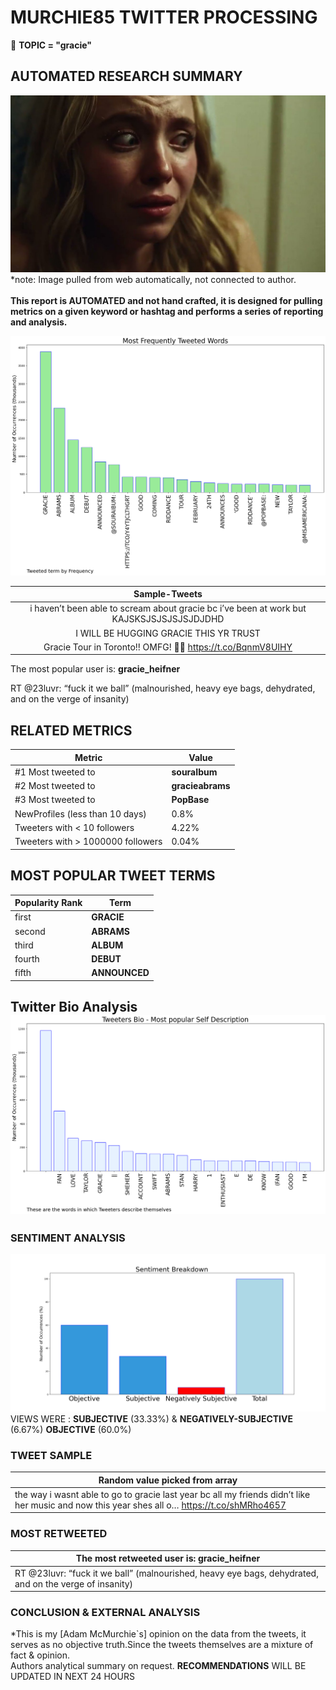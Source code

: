 # MURCHIE85 TWITTER PROCESSING 
&#x1F34E; **TOPIC = "gracie"**

## AUTOMATED RESEARCH SUMMARY

![image](assets/2023-01-09hashtagImage.png)*note: Image pulled from web automatically, not connected to author.
<br></br>
<b> This report is AUTOMATED and not hand crafted, it is designed for pulling metrics on a given keyword or hashtag and performs a series of reporting and analysis.</b>



![image](assets/2023-01-09TWEETS.png)



|                **Sample-Tweets**        |
| :-------------: |
| i haven’t been able to scream about gracie bc i’ve been at work but KAJSKSJSJSJSJSJDJDHD |
| I WILL BE HUGGING GRACIE THIS YR TRUST |
| Gracie Tour in Toronto!! OMFG! 🫢🥹 https://t.co/BqnmV8UIHY |

The most popular user is: **gracie_heifner**
<div class="alert alert-block alert-danger"> RT @23luvr: “fuck it we ball” (malnourished, heavy eye bags, dehydrated, and on the verge of insanity)</div>

## RELATED METRICS<br>
| Metric | Value |
| ------------- | ------------- |
| #1 Most tweeted to  | **souraIbum** |
| #2 Most tweeted to  | **gracieabrams** |
| #3 Most tweeted to  | **PopBase** |
| NewProfiles (less than 10 days) | 0.8%  |
| Tweeters with < 10 followers  | 4.22%|
| Tweeters with > 1000000 followers  | 0.04%  |



## MOST POPULAR TWEET TERMS 


| Popularity Rank  | Term |
| ------------- | ------------- |
| first  | **GRACIE**  |
| second  | **ABRAMS**  |
| third  | **ALBUM** |
| fourth  | **DEBUT**  |
| fifth  | **ANNOUNCED**  |


## Twitter Bio Analysis![image](assets/2023-01-09BIO.png)
### SENTIMENT ANALYSIS
![image](assets/2023-01-09sentiment.png)
VIEWS WERE : **SUBJECTIVE**  (33.33%) & **NEGATIVELY-SUBJECTIVE** (6.67%) **OBJECTIVE** (60.0%)

### TWEET SAMPLE 
| Random value picked from array |
| ------------- |
|the way i wasnt able to go to gracie last year bc all my friends didn’t like her music and now this year shes all o… https://t.co/shMRho4657 |

### MOST RETWEETED 

| The most retweeted user is: **gracie_heifner**  |
| ------------- |
| RT @23luvr: “fuck it we ball” (malnourished, heavy eye bags, dehydrated, and on the verge of insanity) |

### CONCLUSION & EXTERNAL ANALYSIS

*This is my [Adam McMurchie`s] opinion on the data from the tweets, it serves as no objective truth.Since the tweets themselves are a mixture of fact & opinion.<br>
Authors analytical summary on request.
**RECOMMENDATIONS** WILL BE UPDATED IN NEXT  24 HOURS <br>